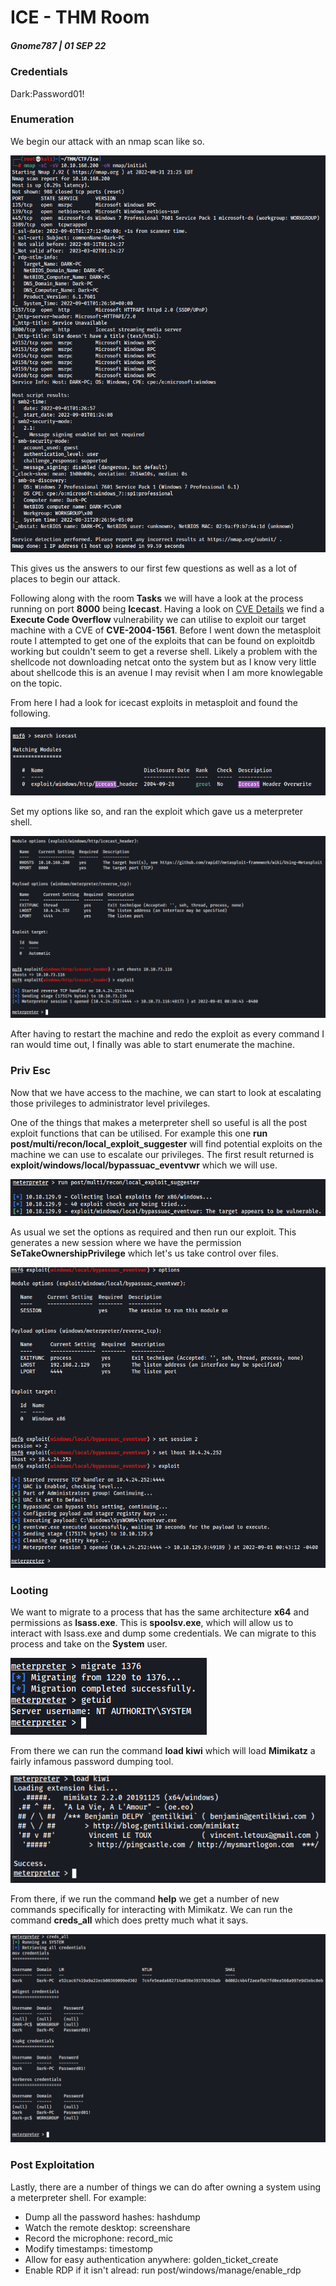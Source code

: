 # ICE - THM Room

##### Gnome787 | 01 SEP 22

### Credentials

Dark:Password01!

### Enumeration

We begin our attack with an nmap scan like so.

![nmapinitial.png](../../../_resources/nmapinitial.png)

This gives us the answers to our first few questions as well as a lot of places to begin our attack.

Following along with the room **Tasks** we will have a look at the process running on port **8000** being **Icecast**. Having a look on [CVE Details](https://www.cvedetails.com/vulnerability-list/vendor_id-693/Icecast.html) we find a **Execute Code Overflow** vulnerability we can utilise to exploit our target machine with a CVE of **CVE-2004-1561**. Before I went down the metasploit route I attempted to get one of the exploits that can be found on exploitdb working but couldn't seem to get a reverse shell. Likely a problem with the shellcode not downloading netcat onto the system but as I know very little about shellcode this is an avenue I may revisit when I am more knowlegable on the topic. 

From here I had a look for icecast exploits in metasploit and found the following.

![mspackage.png](../../../_resources/mspackage.png)

Set my options like so, and ran the exploit which gave us a meterpreter shell.

![msoptions.png](../../../_resources/msoptions.png)

After having to restart the machine and redo the exploit as every command I ran would time out, I finally was able to start enumerate the machine.

### Priv Esc

Now that we have access to the machine, we can start to look at escalating those privileges to administrator level privileges.

One of the things that makes a meterpreter shell so useful is all the post exploit functions that can be utilised. For example this one **run post/multi/recon/local_exploit_suggester** will find potential exploits on the machine we can use to escalate our privileges. The first result returned is **exploit/windows/local/bypassuac_eventvwr** which we will use.

![postexploit.png](../../../_resources/postexploit.png)

As usual we set the options as required and then run our exploit. This generates a new session where we have the permission **SeTakeOwnershipPrivilege** which let's us take control over files.

![exploit2.png](../../../_resources/exploit2.png)

### Looting

We want to migrate to a process that has the same architecture **x64** and permissions as **lsass.exe**. This is **spoolsv.exe**, which will allow us to interact with lsass.exe and dump some credentials. We can migrate to this process and take on the **System** user.

![migrate.png](../../../_resources/migrate.png)

From there we can run the command **load kiwi** which will load **Mimikatz** a fairly infamous password dumping tool. 

![kiwi.png](../../../_resources/kiwi.png)

From there, if we run the command **help** we get a number of new commands specifically for interacting with Mimikatz. We can run the command **creds_all** which does pretty much what it says. 

![credsall.png](../../../_resources/credsall.png)

### Post Exploitation

Lastly, there are a number of things we can do after owning a system using a meterpreter shell. For example:
* Dump all the password hashes: hashdump
* Watch the remote desktop: screenshare
* Record the microphone: record_mic
* Modify timestamps: timestomp
* Allow for easy authentication anywhere: golden_ticket_create
* Enable RDP if it isn't alread: run post/windows/manage/enable_rdp